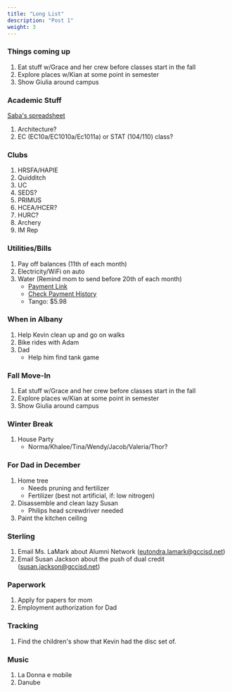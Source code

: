 ```yaml
---
title: "Long List"
description: "Post 1"
weight: 3
---
```


### Things coming up
1. Eat stuff w/Grace and her crew before classes start in the fall
2. Explore places w/Kian at some point in semester
3. Show Giulia around campus

### Academic Stuff
[Saba's spreadsheet](https://docs.google.com/spreadsheets/d/1g1FCdVccGuf853vAYR91mUsZUD0gwJn3nNS1cFaE9Co/edit?ts=60bbc702#gid=0)
1. Architecture?
2. EC (EC10a/EC1010a/Ec1011a) or STAT (104/110) class? 

### Clubs
1. HRSFA/HAPIE
2. Quidditch
3. UC
4. SEDS?
5. PRIMUS
6. HCEA/HCER?
7. HURC?
8. Archery
9. IM Rep

### Utilities/Bills
1. Pay off balances (11th of each month)
2. Electricity/WiFi on auto
3. Water (Remind mom to send before 20th of each month)
	- [Payment Link](https://baytown.org/299/Payment)
	- [Check Payment History](https://egov.baytown.org/eGovPlus91/ub/acct_search.aspx)
	- Tango: $5.98

### When in Albany
1. Help Kevin clean up and go on walks
2. Bike rides with Adam
3. Dad
	- Help him find tank game

### Fall Move-In
1. Eat stuff w/Grace and her crew before classes start in the fall
2. Explore places w/Kian at some point in semester
3. Show Giulia around campus

### Winter Break
1. House Party
	- Norma/Khalee/Tina/Wendy/Jacob/Valeria/Thor?
	
### For Dad in December
1. Home tree
	- Needs pruning and fertilizer
	- Fertilizer (best not artificial, if: low nitrogen)
2. Disassemble and clean lazy Susan
	- Philips head screwdriver needed
3. Paint the kitchen ceiling

### Sterling
1. Email Ms. LaMark about Alumni Network (eutondra.lamark@gccisd.net)
2. Email Susan Jackson about the push of dual credit (susan.jackson@gccisd.net)

### Paperwork
1. Apply for papers for mom
2. Employment authorization for Dad

### Tracking
1. Find the children's show that Kevin had the disc set of.

### Music
1. La Donna e mobile
2. Danube